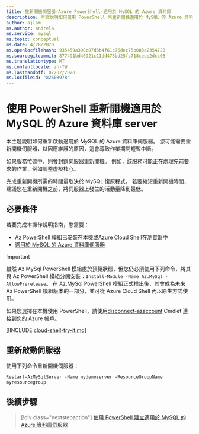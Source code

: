 ```yaml
---
title: 重新開機伺服器-Azure PowerShell-適用於 MySQL 的 Azure 資料庫
description: 本文說明如何使用 PowerShell 來重新開機適用於 MySQL 的 Azure 資料庫伺服器。
author: ajlam
ms.author: andrela
ms.service: mysql
ms.topic: conceptual
ms.date: 4/28/2020
ms.openlocfilehash: 935459a398c07d3b4f61c76dec75b083a2354720
ms.sourcegitcommit: 877491bd46921c11dd478bd25fc718ceee2dcc08
ms.translationtype: MT
ms.contentlocale: zh-TW
ms.lasthandoff: 07/02/2020
ms.locfileid: "82608978"
---
```

# <a name="restart-azure-database-for-mysql-server-using-powershell"></a>使用 PowerShell 重新開機適用於 MySQL 的 Azure 資料庫 server

本主題說明如何重新啟動適用於 MySQL 的 Azure 資料庫伺服器。 您可能需要重新開機伺服器，以因應維護的原因，這會導致作業期間短暫中斷。

如果服務忙碌中，則會封鎖伺服器重新開機。 例如，該服務可能正在處理先前要求的作業，例如調整虛擬核心。

完成重新開機所需的時間量取決於 MySQL 復原程式。 若要縮短重新開機時間，建議您在重新開機之前，將伺服器上發生的活動量降到最低。

## <a name="prerequisites"></a>必要條件

若要完成本操作說明指南，您需要：

- [Az PowerShell 模組](/powershell/azure/install-az-ps)已安裝在本機或[Azure Cloud Shell](https://shell.azure.com/)在瀏覽器中
- [適用於 MySQL 的 Azure 資料庫伺服器](quickstart-create-mysql-server-database-using-azure-powershell.md)

> [!IMPORTANT]
> 雖然 Az.MySql PowerShell 模組處於預覽狀態，但您仍必須使用下列命令，將其與 Az PowerShell 模組分開安裝：`Install-Module -Name Az.MySql -AllowPrerelease`。
> 在 Az.MySql PowerShell 模組正式推出後，其會成為未來 Az PowerShell 模組版本的一部分，並可從 Azure Cloud Shell 內以原生方式使用。

如果您選擇在本機使用 PowerShell，請使用[disconnect-azaccount](/powershell/module/az.accounts/Connect-AzAccount) Cmdlet 連接到您的 Azure 帳戶。

[!INCLUDE [cloud-shell-try-it.md](../../includes/cloud-shell-try-it.md)]

## <a name="restart-the-server"></a>重新啟動伺服器

使用下列命令重新開機伺服器：

```azurepowershell-interactive
Restart-AzMySqlServer -Name mydemoserver -ResourceGroupName myresourcegroup
```

## <a name="next-steps"></a>後續步驟

> [!div class="nextstepaction"]
> [使用 PowerShell 建立適用於 MySQL 的 Azure 資料庫伺服器](quickstart-create-mysql-server-database-using-azure-powershell.md)
